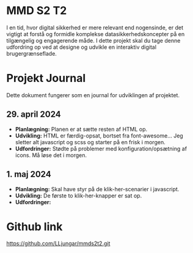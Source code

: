 # MMD S2 T2
I en tid, hvor digital sikkerhed er mere relevant end nogensinde, er det vigtigt at forstå og formidle komplekse datasikkerhedskoncepter på en tilgængelig og engagerende måde. I dette projekt skal du tage denne udfordring op ved at designe og udvikle en interaktiv digital brugergrænseflade.

# Projekt Journal
Dette dokument fungerer som en journal for udviklingen af projektet. 

## 29. april 2024
- **Planlægning:** Planen er at sætte resten af HTML op. 
- **Udvikling:** HTML er færdig-opsat, bortset fra font-awesome... Jeg sletter alt javascript og scss og starter på en frisk i morgen. 
- **Udfordringer:** Stødte på problemer med konfiguration/opsætning af icons. Må løse det i morgen. 

## 1. maj 2024
- **Planlægning:** Skal have styr på de klik-her-scenarier i javascript. 
- **Udvikling:** De første to klik-her-knapper er sat op. 
- **Udfordringer:** 

# Github link 
https://github.com/LLjungar/mmds2t2.git